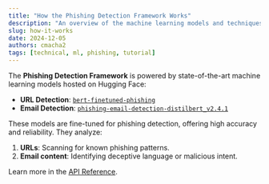 ```yaml
---
title: "How the Phishing Detection Framework Works"
description: "An overview of the machine learning models and techniques behind the framework."
slug: how-it-works
date: 2024-12-05
authors: cmacha2
tags: [technical, ml, phishing, tutorial]
---
```


The **Phishing Detection Framework** is powered by state-of-the-art machine learning models hosted on Hugging Face:

- **URL Detection**: [`bert-finetuned-phishing`](https://huggingface.co/ealvaradob/bert-finetuned-phishing)
- **Email Detection**: [`phishing-email-detection-distilbert_v2.4.1`](https://huggingface.co/cybersectony/phishing-email-detection-distilbert_v2.4.1)

These models are fine-tuned for phishing detection, offering high accuracy and reliability. They analyze:

1. **URLs**: Scanning for known phishing patterns.
2. **Email content**: Identifying deceptive language or malicious intent.

Learn more in the [API Reference](docs/api-reference.md).

